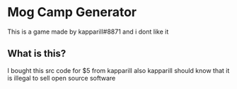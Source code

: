 # Mog Camp Generator

This is a game made by kapparill#8871 and i dont like it

## What is this?

I bought this src code for $5 from kapparill also kapparill should know that it is illegal to sell open source software

